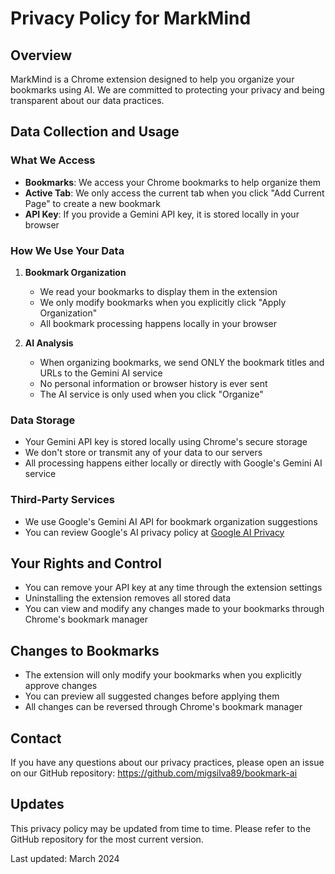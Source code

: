 # Privacy Policy for MarkMind

## Overview
MarkMind is a Chrome extension designed to help you organize your bookmarks using AI. We are committed to protecting your privacy and being transparent about our data practices.

## Data Collection and Usage

### What We Access
- **Bookmarks**: We access your Chrome bookmarks to help organize them
- **Active Tab**: We only access the current tab when you click "Add Current Page" to create a new bookmark
- **API Key**: If you provide a Gemini API key, it is stored locally in your browser

### How We Use Your Data
1. **Bookmark Organization**
   - We read your bookmarks to display them in the extension
   - We only modify bookmarks when you explicitly click "Apply Organization"
   - All bookmark processing happens locally in your browser

2. **AI Analysis**
   - When organizing bookmarks, we send ONLY the bookmark titles and URLs to the Gemini AI service
   - No personal information or browser history is ever sent
   - The AI service is only used when you click "Organize"

### Data Storage
- Your Gemini API key is stored locally using Chrome's secure storage
- We don't store or transmit any of your data to our servers
- All processing happens either locally or directly with Google's Gemini AI service

### Third-Party Services
- We use Google's Gemini AI API for bookmark organization suggestions
- You can review Google's AI privacy policy at [Google AI Privacy](https://ai.google.dev/privacy)

## Your Rights and Control
- You can remove your API key at any time through the extension settings
- Uninstalling the extension removes all stored data
- You can view and modify any changes made to your bookmarks through Chrome's bookmark manager

## Changes to Bookmarks
- The extension will only modify your bookmarks when you explicitly approve changes
- You can preview all suggested changes before applying them
- All changes can be reversed through Chrome's bookmark manager

## Contact
If you have any questions about our privacy practices, please open an issue on our GitHub repository:
https://github.com/migsilva89/bookmark-ai

## Updates
This privacy policy may be updated from time to time. Please refer to the GitHub repository for the most current version.

Last updated: March 2024 
